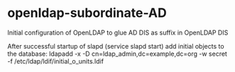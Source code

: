 # openldap-subordinate-AD
Initial configuration of OpenLDAP to glue AD DIS as suffix in OpenLDAP DIS

After successful startup of slapd (service slapd start) add initial objects to the database:
ldapadd -x -D cn=ldap_admin,dc=example,dc=org -w secret -f /etc/ldap/ldif/initial_o_units.ldif
